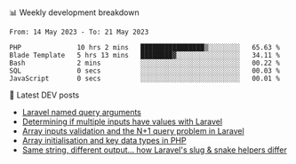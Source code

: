 📊 Weekly development breakdown
<!--START_SECTION:waka-->

```text
From: 14 May 2023 - To: 21 May 2023

PHP              10 hrs 2 mins   ████████████████▒░░░░░░░░   65.63 %
Blade Template   5 hrs 13 mins   ████████▓░░░░░░░░░░░░░░░░   34.11 %
Bash             2 mins          ░░░░░░░░░░░░░░░░░░░░░░░░░   00.22 %
SQL              0 secs          ░░░░░░░░░░░░░░░░░░░░░░░░░   00.03 %
JavaScript       0 secs          ░░░░░░░░░░░░░░░░░░░░░░░░░   00.01 %
```

<!--END_SECTION:waka-->

📕 Latest DEV posts
<!-- BLOG-POST-LIST:START -->
- [Laravel named query arguments](https://dev.to/michaelvickersuk/laravel-named-query-arguments-28kd)
- [Determining if multiple inputs have values with Laravel](https://dev.to/michaelvickersuk/determining-if-multiple-inputs-have-values-with-laravel-km6)
- [Array inputs validation and the N+1 query problem in Laravel](https://dev.to/michaelvickersuk/array-inputs-validation-and-the-n1-query-problem-in-laravel-2agb)
- [Array initialisation and key data types in PHP](https://dev.to/michaelvickersuk/array-initialisation-and-key-data-types-in-php-1e5b)
- [Same string, different output... how Laravel&#39;s slug &amp; snake helpers differ](https://dev.to/michaelvickersuk/same-string-different-output-how-laravels-slug-snake-helpers-differ-1ccj)
<!-- BLOG-POST-LIST:END -->
